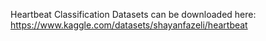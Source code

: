 Heartbeat Classification Datasets can be downloaded here:
https://www.kaggle.com/datasets/shayanfazeli/heartbeat
